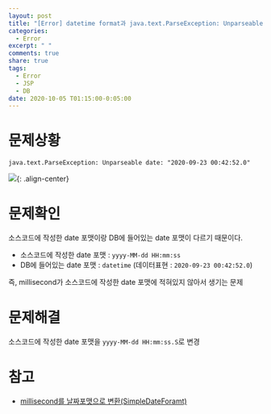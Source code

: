 ```yaml
---
layout: post
title: "[Error] datetime format과 java.text.ParseException: Unparseable date"
categories:
  - Error
excerpt: " "
comments: true
share: true
tags:
  - Error
  - JSP
  - DB
date: 2020-10-05 T01:15:00-0:05:00
---
```


# 문제상황

```
java.text.ParseException: Unparseable date: "2020-09-23 00:42:52.0"
```

![](https://kimmy100b.github.io/assets/images/error/jsp/02-1.png){: .align-center}

# 문제확인

소스코드에 작성한 date 포맷이랑 DB에 들어있는 date 포맷이 다르기 때문이다.<br>

- 소스코드에 작성한 date 포맷 : `yyyy-MM-dd HH:mm:ss`
- DB에 들어있는 date 포맷 : `datetime` (데이터표현 : `2020-09-23 00:42:52.0`)

즉, millisecond가 소스코드에 작성한 date 포맷에 적혀있지 않아서 생기는 문제

# 문제해결

소스코드에 작성한 date 포맷을 `yyyy-MM-dd HH:mm:ss.S`로 변경

# 참고

- [millisecond를 날짜포맷으로 변환(SimpleDateForamt)](https://ggagun.tistory.com/entry/millisecond%EB%A5%BC-%EB%82%A0%EC%A7%9C%ED%8F%AC%EB%A7%B7%EC%9C%BC%EB%A1%9C-%EB%B3%80%ED%99%98SimpleDateForamt)
